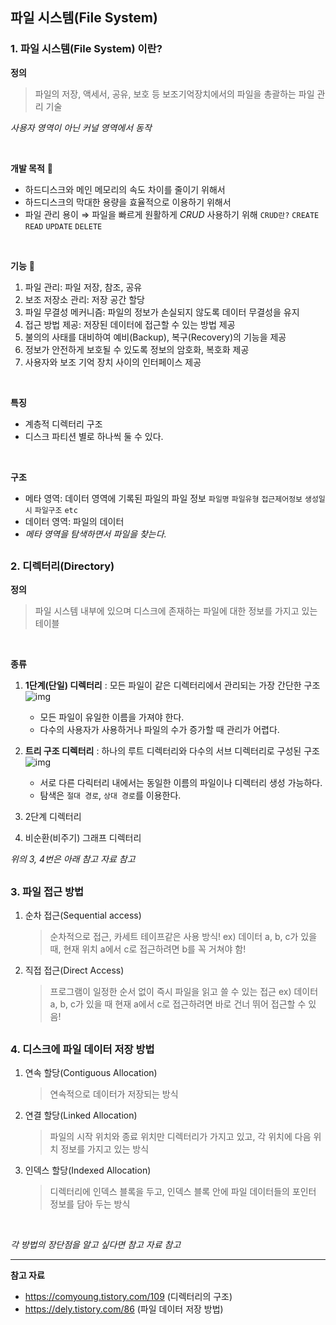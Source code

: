 ## 파일 시스템(File System)
### 1. 파일 시스템(File System) 이란? 
**정의**
> 파일의 저장, 액세서, 공유, 보호 등 보조기억장치에서의 파일을 총괄하는 파일 관리 기술

*사용자 영역이 아닌 커널 영역에서 동작*

<br>

**개발 목적** 🌱 
* 하드디스크와 메인 메모리의 속도 차이를 줄이기 위해서
* 하드디스크의 막대한 용량을 효율적으로 이용하기 위해서
* 파일 관리 용이 ⇒ 파일을 빠르게 원활하게 *CRUD* 사용하기 위해
`CRUD란?` `CREATE` `READ` `UPDATE` `DELETE`
<br>

**기능** 🌱 
1. 파일 관리: 파일 저장, 참조, 공유
2. 보조 저장소 관리: 저장 공간 할당
3. 파일 무결성 메커니즘: 파일의 정보가 손실되지 않도록 데이터 무결성을 유지
4. 접근 방법 제공: 저장된 데이터에 접근할 수 있는 방법 제공
5. 불의의 사태를 대비하여 예비(Backup), 복구(Recovery)의 기능을 제공
6. 정보가 안전하게 보호될 수 있도록 정보의 암호화, 복호화 제공
7. 사용자와 보조 기억 장치 사이의 인터페이스 제공
<br>

**특징**
* 계층적 디렉터리 구조
* 디스크 파티션 별로 하나씩 둘 수 있다.
<br>

**구조**
* 메타 영역: 데이터 영역에 기록된 파일의 파일 정보
`파일명` `파일유형` `접근제어정보` `생성일시` `파일구조` `etc` 
* 데이터 영역: 파일의 데이터
* *메타 영역을 탐색하면서 파일을 찾는다.*

##

### 2. 디렉터리(Directory)
**정의**
> 파일 시스템 내부에 있으며 디스크에 존재하는 파일에 대한 정보를 가지고 있는 테이블
<br>

**종류**
1. **1단계(단일) 디렉터리** : 모든 파일이 같은 디렉터리에서 관리되는 가장 간단한 구조
![img](https://mblogthumb-phinf.pstatic.net/20130712_19/jevida_1373614946282NSqC3_PNG/2.png?type=w2)
	* 모든 파일이 유일한 이름을 가져야 한다.
	* 다수의 사용자가 사용하거나 파일의 수가 증가할 때 관리가 어렵다.

2. **트리 구조 디렉터리** : 하나의 루트 디렉터리와 다수의 서브 디렉터리로 구성된 구조
![img](https://mblogthumb-phinf.pstatic.net/20130712_54/jevida_1373614946394ebYC2_PNG/3.png?type=w2)
    * 서로 다른 다릭터리 내에서는 동일한 이름의 파일이나 디렉터리 생성 가능하다.
    * 탐색은 `절대 경로`, `상대 경로`를 이용한다.

3. 2단계 디렉터리 
4. 비순환(비주기) 그래프 디렉터리

  *위의 3, 4번은 아래 참고 자료 참고*

##

### 3. 파일 접근 방법
1. 순차 접근(Sequential access)
	> 순차적으로 접근, 카세트 테이프같은 사용 방식!
	> ex) 데이터 a, b, c가 있을 때, 현재 위치 a에서 c로 접근하려면 b를 꼭 거쳐야 함!

2. 직접 접근(Direct Access)
	> 프로그램이 일정한 순서 없이 즉시 파일을 읽고 쓸 수 있는 접근
	> ex) 데이터 a, b, c가 있을 때 현재 a에서 c로 접근하려면 바로 건너 뛰어 접근할 수 있음!
 
 ##
 
### 4. 디스크에 파일 데이터 저장 방법
1. 연속 할당(Contiguous Allocation)
	> 연속적으로 데이터가 저장되는 방식

2. 연결 할당(Linked Allocation)
	> 파일의 시작 위치와 종료 위치만 디렉터리가 가지고 있고, 각 위치에 다음 위치 정보를 가지고 있는 방식
	
3. 인덱스 할당(Indexed Allocation)
	> 디렉터리에 인덱스 블록을 두고, 인덱스 블록 안에 파일 데이터들의 포인터 정보를 담아 두는 방식
<br>

*각 방법의 장단점을 알고 싶다면 참고 자료 참고*

---

**참고 자료**
* https://comyoung.tistory.com/109 (디렉터리의 구조)
* https://dely.tistory.com/86 (파일 데이터 저장 방법)
